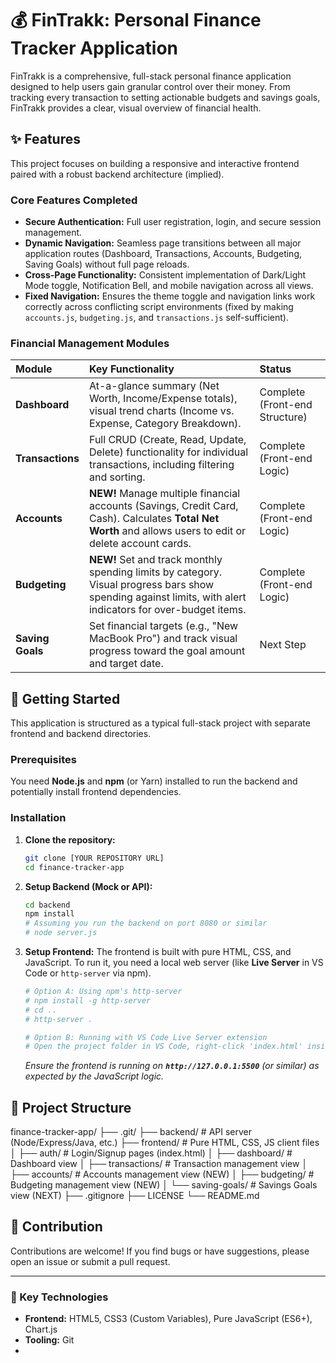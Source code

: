 # 💰 FinTrakk: Personal Finance Tracker Application

FinTrakk is a comprehensive, full-stack personal finance application designed to help users gain granular control over their money. From tracking every transaction to setting actionable budgets and savings goals, FinTrakk provides a clear, visual overview of financial health.

## ✨ Features

This project focuses on building a responsive and interactive frontend paired with a robust backend architecture (implied).

### Core Features Completed

* **Secure Authentication:** Full user registration, login, and secure session management.
* **Dynamic Navigation:** Seamless page transitions between all major application routes (Dashboard, Transactions, Accounts, Budgeting, Saving Goals) without full page reloads.
* **Cross-Page Functionality:** Consistent implementation of Dark/Light Mode toggle, Notification Bell, and mobile navigation across all views.
* **Fixed Navigation:** Ensures the theme toggle and navigation links work correctly across conflicting script environments (fixed by making `accounts.js`, `budgeting.js`, and `transactions.js` self-sufficient).

### Financial Management Modules

| Module | Key Functionality | Status |
| :--- | :--- | :--- |
| **Dashboard** | At-a-glance summary (Net Worth, Income/Expense totals), visual trend charts (Income vs. Expense, Category Breakdown). | Complete (Front-end Structure) |
| **Transactions** | Full CRUD (Create, Read, Update, Delete) functionality for individual transactions, including filtering and sorting. | Complete (Front-end Logic) |
| **Accounts** | **NEW!** Manage multiple financial accounts (Savings, Credit Card, Cash). Calculates **Total Net Worth** and allows users to edit or delete account cards. | Complete (Front-end Logic) |
| **Budgeting** | **NEW!** Set and track monthly spending limits by category. Visual progress bars show spending against limits, with alert indicators for over-budget items. | Complete (Front-end Logic) |
| **Saving Goals** | Set financial targets (e.g., "New MacBook Pro") and track visual progress toward the goal amount and target date. | Next Step |

## 🚀 Getting Started

This application is structured as a typical full-stack project with separate frontend and backend directories.

### Prerequisites

You need **Node.js** and **npm** (or Yarn) installed to run the backend and potentially install frontend dependencies.

### Installation

1.  **Clone the repository:**
    ```bash
    git clone [YOUR REPOSITORY URL]
    cd finance-tracker-app
    ```

2.  **Setup Backend (Mock or API):**
    ```bash
    cd backend
    npm install
    # Assuming you run the backend on port 8080 or similar
    # node server.js 
    ```

3.  **Setup Frontend:**
    The frontend is built with pure HTML, CSS, and JavaScript. To run it, you need a local web server (like **Live Server** in VS Code or `http-server` via npm).

    ```bash
    # Option A: Using npm's http-server
    # npm install -g http-server
    # cd ..
    # http-server .
    
    # Option B: Running with VS Code Live Server extension
    # Open the project folder in VS Code, right-click 'index.html' inside the 'frontend/auth' folder, and select 'Open with Live Server'.
    ```
    *Ensure the frontend is running on **`http://127.0.0.1:5500`** (or similar) as expected by the JavaScript logic.*

## 📂 Project Structure

finance-tracker-app/
├── .git/
├── backend/                  # API server (Node/Express/Java, etc.)
├── frontend/                 # Pure HTML, CSS, JS client files
│   ├── auth/                 # Login/Signup pages (index.html)
│   ├── dashboard/            # Dashboard view
│   ├── transactions/         # Transaction management view
│   ├── accounts/             # Accounts management view (NEW)
│   ├── budgeting/            # Budgeting management view (NEW)
│   └── saving-goals/         # Savings Goals view (NEXT)
├── .gitignore
├── LICENSE
└── README.md


## 🤝 Contribution

Contributions are welcome! If you find bugs or have suggestions, please open an issue or submit a pull request.

---

### 🔑 Key Technologies

* **Frontend:** HTML5, CSS3 (Custom Variables), Pure JavaScript (ES6+), Chart.js
* **Tooling:** Git
* 
